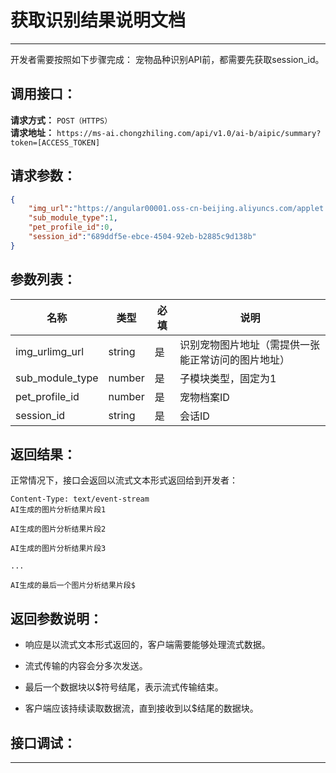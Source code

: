 # 获取识别结果说明文档
---
开发者需要按照如下步骤完成：
宠物品种识别API前，都需要先获取session_id。

## 调用接口：
**请求方式：** `POST（HTTPS）`  
**请求地址：** `https://ms-ai.chongzhiling.com/api/v1.0/ai-b/aipic/summary?token=[ACCESS_TOKEN]`

## 请求参数：
```json
{
    "img_url":"https://angular00001.oss-cn-beijing.aliyuncs.com/applet.png",
    "sub_module_type":1,
    "pet_profile_id":0,
    "session_id":"689ddf5e-ebce-4504-92eb-b2885c9d138b"
}
```


## 参数列表：

| 名称            | 类型   | 必填 | 说明                                               |
| --------------- | ------ | ---- | -------------------------------------------------- |
| img_urlimg_url  | string | 是   | 识别宠物图片地址（需提供一张能正常访问的图片地址） |
| sub_module_type | number | 是   | 子模块类型，固定为1                                |
| pet_profile_id  | number | 是   | 宠物档案ID                                         |
| session_id      | string | 是   | 会话ID                                             |

## 返回结果：
正常情况下，接口会返回以流式文本形式返回给到开发者：
```
Content-Type: text/event-stream
AI生成的图片分析结果片段1

AI生成的图片分析结果片段2

AI生成的图片分析结果片段3

...

AI生成的最后一个图片分析结果片段$
```

## 返回参数说明：
- 响应是以流式文本形式返回的，客户端需要能够处理流式数据。

- 流式传输的内容会分多次发送。

- 最后一个数据块以$符号结尾，表示流式传输结束。

- 客户端应该持续读取数据流，直到接收到以$结尾的数据块。

## 接口调试：
---
<script setup>
import SwaggerUI from '../../../src/components/SwaggerUI.vue'
</script>

<ClientOnly>
  <SwaggerUI 
    tag="aipic"
    type="post"
    path="/aipic/summary" 
  />
</ClientOnly>